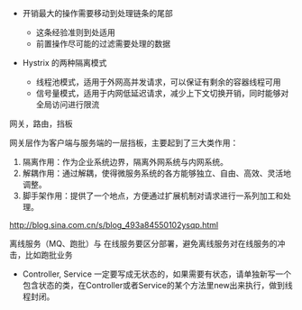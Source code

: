* 开销最大的操作需要移动到处理链条的尾部
  * 这条经验准则到处适用
  * 前置操作尽可能的过滤需要处理的数据
  
* Hystrix 的两种隔离模式
  * 线程池模式，适用于外网高并发请求，可以保证有剩余的容器线程可用
  * 信号量模式，适用于内网低延迟请求，减少上下文切换开销，同时能够对全局访问进行限流  

网关，路由，挡板

网关层作为客户端与服务端的一层挡板，主要起到了三大类作用：

1. 隔离作用：作为企业系统边界，隔离外网系统与内网系统。
2. 解耦作用：通过解耦，使得微服务系统的各方能够独立、自由、高效、灵活地调整。
3. 脚手架作用：提供了一个地点，方便通过扩展机制对请求进行一系列加工和处理。

http://blog.sina.com.cn/s/blog_493a84550102ysqp.html

离线服务（MQ、跑批）与 在线服务要区分部署，避免离线服务对在线服务的冲击，比如跑批业务

* Controller, Service 一定要写成无状态的，如果需要有状态，请单独新写一个包含状态的类，在Controller或者Service的某个方法里new出来执行，做到线程封闭。
